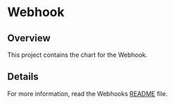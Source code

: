 # Webhook

## Overview

This project contains the chart for the Webhook.

## Details

For more information, read the Webhooks [README](../../../../components/serverless/README.md) file.
